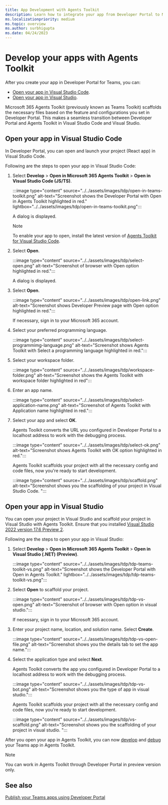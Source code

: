 ```yaml
---
title: App Development with Agents Toolkit
description: Learn how to integrate your app from Developer Portal to Microsoft 365 Agents Toolkit in Microsoft Visual Studio Code and Visual Studio.
ms.localizationpriority: medium
ms.topic: overview
ms.author: surbhigupta
ms.date: 04/24/2023
---
```


# Develop your apps with Agents Toolkit

After you create your app in Developer Portal for Teams, you can:

* [Open your app in Visual Studio Code](#open-your-app-in-visual-studio-code).
* [Open your app in Visual Studio](#open-your-app-in-visual-studio).

Microsoft 365 Agents Toolkit (previously known as Teams Toolkit) scaffolds the necessary files based on the feature and configurations you set in Developer Portal. This makes a seamless transition between Developer Portal and Agents Toolkit in Visual Studio Code and Visual Studio.

## Open your app in Visual Studio Code

In Developer Portal, you can open and launch your project (React app) in Visual Studio Code.

Following are the steps to open your app in Visual Studio Code:

1. Select **Develop** > **Open in Microsoft 365 Agents Toolkit** > **Open in Visual Studio Code (JS/TS)**.

    :::image type="content" source="../../assets/images/tdp/open-in-teams-toolkit.png" alt-text="Screenshot shows the Developer Portal with Open in Agents Toolkit highlighted in red." lightbox="../../assets/images/tdp/open-in-teams-toolkit.png":::

    A dialog is displayed.

    > [!NOTE]
    > To enable your app to open, install the latest version of [Agents Toolkit for Visual Studio Code](../../toolkit/install-Teams-Toolkit.md).

1. Select **Open**.

    :::image type="content" source="../../assets/images/tdp/select-open.png" alt-text="Screenshot of browser with Open option highlighted in red.":::

    A dialog is displayed.

1. Select **Open**.

    :::image type="content" source="../../assets/images/tdp/open-link.png" alt-text="Screenshot shows Developer Preview page with Open option highlighted in red.":::

   If necessary, sign in to your Microsoft 365 account.

1. Select your preferred programming language.

    :::image type="content" source="../../assets/images/tdp/select-programmimg-language.png" alt-text="Screenshot shows Agents Toolkit with Select a programming language highlighted in red.":::

1. Select your workspace folder.

    :::image type="content" source="../../assets/images/tdp/workspace-folder.png" alt-text="Screenshot shows the Agents Toolkit with workspace folder highlighted in red":::

1. Enter an app name.

    :::image type="content" source="../../assets/images/tdp/select-application-name.png" alt-text="Screenshot of Agents Toolkit with Application name highlighted in red.":::

1. Select your app and select **OK**.

   Agents Toolkit converts the URL you configured in Developer Portal to a localhost address to work with the debugging process.

    :::image type="content" source="../../assets/images/tdp/select-ok.png" alt-text="Screenshot shows Agents Toolkit with OK option highlighted in red.":::

   Agents Toolkit scaffolds your project with all the necessary config and code files, now you're ready to start development.

    :::image type="content" source="../../assets/images/tdp/scaffold.png" alt-text="Screenshot shows you the scaffolding of your project in Visual Studio Code. ":::

## Open your app in Visual Studio

You can open your project in Visual Studio and scaffold your project in Visual Studio with Agents Toolkit. Ensure that you installed [Visual Studio 2022 version 17.6 Preview 2](/visualstudio/releases/2022/release-notes-preview#17.6.0-pre.2.0).

Following are the steps to open your app in Visual Studio:

1. Select **Develop** > **Open in Microsoft 365 Agents Toolkit** > **Open in Visual Studio (.NET) (Preview)**.

    :::image type="content" source="../../assets/images/tdp/tdp-teams-toolkit-vs.png" alt-text="Screenshot shows the Developer Portal with Open in Agents Toolkit." lightbox="../../assets/images/tdp/tdp-teams-toolkit-vs.png":::

1. Select **Open** to scaffold your project.

    :::image type="content" source="../../assets/images/tdp/tdp-vs-open.png" alt-text="Screenshot of browser with Open option in visual studio.":::

   If necessary, sign in to your Microsoft 365 account.

1. Enter your project name, location, and solution name. Select **Create**.

    :::image type="content" source="../../assets/images/tdp/tdp-vs-open-file.png" alt-text="Screenshot shows you the details tab to set the app name.":::

1. Select the application type and select **Next**.

   Agents Toolkit converts the app you configured in Developer Portal to a localhost address to work with the debugging process.

    :::image type="content" source="../../assets/images/tdp/tdp-vs-bot.png" alt-text="Screenshot shows you the type of app in visual studio.":::

   Agents Toolkit scaffolds your project with all the necessary config and code files, now you're ready to start development.

    :::image type="content" source="../../assets/images/tdp/vs-scaffold.png" alt-text="Screenshot shows you the scaffolding of your project in visual studio. ":::

After you open your app in Agents Toolkit, you can now [develop](/microsoftteams/platform/toolkit/teamsfx-multi-env) and [debug](../../toolkit/debug-overview.md) your Teams app in Agents Toolkit.

  > [!NOTE]
  > You can work in Agents Toolkit through Developer Portal in preview version only.

## See also

[Publish your Teams apps using Developer Portal](../../toolkit/publish-your-teams-apps-using-developer-portal.md)
